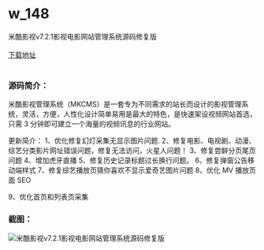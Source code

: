 # w_148
米酷影视v7.2.1影视电影网站管理系统源码修复版
<br/></br>
[下载地址](https://www.uuid2.com/148.html "下载地址")
<br/></br>
<h3>源码简介：</h3>
<p>米酷影视管理系统（MKCMS）是一套专为不同需求的站长而设计的影视管理系统，灵活，方便，人性化设计简单易用是最大的特色，是快速架设视频网站首选，只需 3 分钟即可建立一个海量的视频讯息的行业网站。

更新简介：
1、优化修复幻灯采集无显示图片问题.
2、修复电影、电视剧、动漫、综艺分类影片网址错误问题，修复无法访问，火星人问题！
3、修复尝鲜分页尾页问题
4、增加虎牙直播
5、修复历史记录标题过长换行问题。
6、修复弹窗公告移动端样式
7、修复综艺播放页猜你喜欢不显示爱奇艺图片问题
8、优化 MV 播放页面 SEO<p>
<p>9、优化首页和列表页采集<p>
<h3>截图：</h3>
<img src="https://www.uuid2.com/wp-content/uploads/img/202105/95b9dd0984.jpg" alt="米酷影视v7.2.1影视电影网站管理系统源码修复版">
